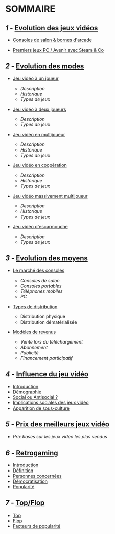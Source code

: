 # **SOMMAIRE**

## **_1_ -** [Evolution des jeux vidéos](Evolution_JV.md)

- [Consoles de salon & bornes d'arcade](Evolution_JV.md#consoles-de-salon--bornes-darcade-)

- [Premiers jeux PC / Avenir avec Steam & Co](Evolution_JV.md#pc---steam--co-)

## **_2_ -** [Evolution des modes](Evolution_des_modes.md)

- [Jeu vidéo à un joueur](Evolution_des_modes.md#jeu-vidéo-à-un-joueur-)
  - *Description*
  - *Historique*
  - *Types de jeux*

- [Jeu vidéo à deux joueurs](Evolution_des_modes.md#jeu-vidéo-à-deux-joueurs-)
  - *Description*
  - *Types de jeux*

- [Jeu vidéo en multijoueur](Evolution_des_modes.md#jeu-vidéo-en-multijoueur-)
  - *Description*
  - *Historique*
  - *Types de jeux*

- [Jeu vidéo en coopération](Evolution_des_modes.md#jeu-vidéo-de-coopération-)
  - *Description*
  - *Historique*
  - *Types de jeux*

- [Jeu vidéo massivement multijoueur](Evolution_des_modes.md#jeu-vidéo-massivement-multijoueur-)
  - *Description*
  - *Historique*
  - *Types de jeux*

- [Jeu vidéo d'escarmouche](Evolution_des_modes.md#jeu-vidéo-descarmouche-)
  - *Description*
  - *Types de jeux*

## **_3_ -** [Evolution des moyens](Evolution_des_moyens.md)
- [Le marché des consoles](Evolution_des_moyens.md#I.-le-marché-des-consoles-)
  - *Consoles de salon*
  - *Consoles portables*
  - *Téléphones mobiles*
  - *PC*

- [Types de distribution](Evolution_des_moyens.md#ii-types-de-distribution-)
  - Distribution physique
  - Distribution dématérialisée 

- [Modèles de revenus](Evolution_des_moyens.md#iii-modèles-de-revenus-)
  - *Vente lors du téléchargement*
  - *Abonnement*
  - *Publicité* 
  - *Financement participatif*

## **_4_ -** [Influence du jeu vidéo](Influence_JV_Culture.md)
- [Introduction](Influence_JV_Culture.md#introduction)
- [Démographie](Influence_JV_Culture.md#démographie)
- [Social ou Antisocial ?](Influence_JV_Culture.md#social-ou-antisocial)
- [Implications sociales des jeux vidéo](Influence_JV_Culture.md#implications-sociales-des-jeux-vidéo)
- [Apparition de sous-culture](Influence_JV_Culture.md#apparition-de-sous-culture)

## **_5_ -** [Prix des meilleurs jeux vidéo](Prix_des_meilleurs_JV.md)
- *Prix basés sur les jeux vidéo les plus vendus*

## **_6_ -** [Retrogaming](Retrogaming.md)
- [Introduction](Retrogaming.md#introduction)
- [Définition](Retrogaming.md#définition)
- [Personnes concernées](Retrogaming.md#personnes-concernées)
- [Démocratisation](Retrogaming.md#démocratisation)
- [Popularité](Retrogaming.md#popularité)

## **_7_ -** [Top/Flop](Top_flop.md)
- [Top](Top_flop.md#top)
- [Flop](Top_flop.md#flop)
- [Facteurs de popularité](Top_flop.md#les-différents-facteurs)


